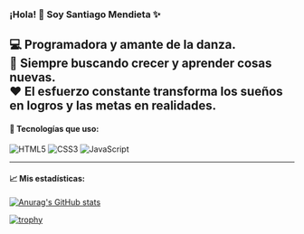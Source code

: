 ### ¡Hola! 👋 Soy Santiago Mendieta ✨

💻 Programadora y amante de la danza.  
🎯 Siempre buscando crecer y aprender cosas nuevas.  
❤️ El esfuerzo constante transforma los sueños en logros y las metas en realidades.
---

#### 🚀 Tecnologías que uso:
![HTML5](https://img.shields.io/badge/HTML5-E34F26?style=flat-square&logo=html5&logoColor=white)
![CSS3](https://img.shields.io/badge/CSS3-1572B6?style=flat-square&logo=css3&logoColor=white)
![JavaScript](https://img.shields.io/badge/JavaScript-F7DF1E?style=flat-square&logo=javascript&logoColor=black)

---

#### 📈 Mis estadísticas:
[![Anurag's GitHub stats](https://github-readme-stats.vercel.app/api?username=santiagomtello)](https://github.com/anuraghazra/github-readme-stats)

[![trophy](https://github-profile-trophy.vercel.app/?username=santiagomtello)](https://github.com/ryo-ma/github-profile-trophy)
